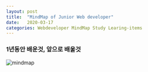 ```yaml
---
layout: post
title:  "MindMap of Junior Web developer"
date:   2020-03-17
categories: Webdeveloper MindMap Study Learing-items
---
```


### 1년동안 배운것, 앞으로 배울것
![mindmap](https://user-images.githubusercontent.com/52911032/76821135-5d49a000-6850-11ea-9b79-92c36f1e0939.png)
